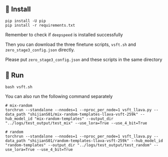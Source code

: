 ## 🌟 Install
```
pip install -U pip
pip install -r requirements.txt
```
Remember to check if ```deepspeed``` is installed successfully

Then you can download the three finetune scripts, ```vsft.sh``` and ```zero_stage3_config.json``` directly.

Please put ```zero_stage3_config.json``` and these scripts in the same directory

## 🌟 Run
```
bash vsft.sh
```
You can also run the following command separately
```
# mix-random
torchrun --standalone --nnodes=1 --nproc_per_node=1 vsft_llava.py --data_path "shijianS01/mix-random-templates-llava-vsft-259k" --hub_model_id "mix-random-templates" --output_dir "../logs/test_output/test_mix" --use_lora=True --use_4_bit=True

# random
torchrun --standalone --nnodes=1 --nproc_per_node=1 vsft_llava.py --data_path "shijianS01/random-templates-llava-vsft-259k" --hub_model_id "random-templates" --output_dir "../logs/test_output/test_random" --use_lora=True --use_4_bit=True
```